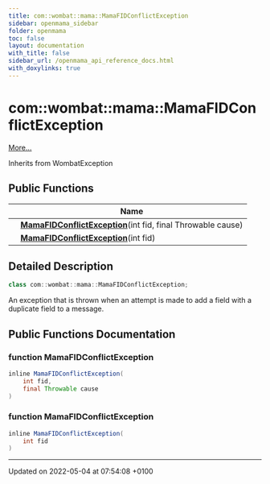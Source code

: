 ```yaml
---
title: com::wombat::mama::MamaFIDConflictException
sidebar: openmama_sidebar
folder: openmama
toc: false
layout: documentation
with_title: false
sidebar_url: /openmama_api_reference_docs.html
with_doxylinks: true
---
```


# com::wombat::mama::MamaFIDConflictException



 [More...](#detailed-description)

Inherits from WombatException

## Public Functions

|                | Name           |
| -------------- | -------------- |
| | **[MamaFIDConflictException](classcom_1_1wombat_1_1mama_1_1MamaFIDConflictException.html#function-mamafidconflictexception)**(int fid, final Throwable cause) |
| | **[MamaFIDConflictException](classcom_1_1wombat_1_1mama_1_1MamaFIDConflictException.html#function-mamafidconflictexception)**(int fid) |

## Detailed Description

```java
class com::wombat::mama::MamaFIDConflictException;
```


An exception that is thrown when an attempt is made to add a field with a duplicate field to a message. 

## Public Functions Documentation

### function MamaFIDConflictException

```java
inline MamaFIDConflictException(
    int fid,
    final Throwable cause
)
```


### function MamaFIDConflictException

```java
inline MamaFIDConflictException(
    int fid
)
```


-------------------------------

Updated on 2022-05-04 at 07:54:08 +0100